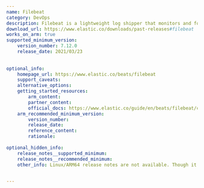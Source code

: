 ```yaml
---
name: Filebeat
category: DevOps
description: Filebeat is a lightweight log shipper that monitors and forwards log files to a central data processing system.
download_url: https://www.elastic.co/downloads/past-releases#filebeat
works_on_arm: true
supported_minimum_version:
    version_number: 7.12.0
    release_date: 2021/03/23
 
 
optional_info:
    homepage_url: https://www.elastic.co/beats/filebeat
    support_caveats: 
    alternative_options:
    getting_started_resources:
        arm_content:
        partner_content:
        official_docs: https://www.elastic.co/guide/en/beats/filebeat/current/filebeat-installation-configuration.html
    arm_recommended_minimum_version:
        version_number:
        release_date:
        reference_content:
        rationale:
 
optional_hidden_info:
    release_notes__supported_minimum:
    release_notes__recommended_minimum:
    other_info: Linux/ARM64 release notes are not available. Though it started releaseing filbeat for linux aarch64 since version 7.12.0.

 
---
```

